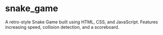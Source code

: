# snake_game
A retro-style Snake Game built using HTML, CSS, and JavaScript. Features increasing speed, collision detection, and a scoreboard.
